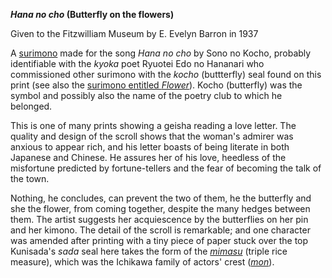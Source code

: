 **_Hana no cho_ (Butterfly on the flowers)**

Given to the Fitzwilliam Museum by E. Evelyn Barron in 1937

A [surimono](/themes/surimono-and-special-printing-effects) made for the song _Hana no cho_ by Sono no Kocho, probably identifiable with the _kyoka_ poet Ryuotei Edo no Hananari who commissioned other surimono with the _kocho_ (buttterfly) seal found on this print (see also the [surimono entitled _Flower_](KUN/kunp489.htm)). Kocho (butterfly) was the symbol and possibly also the name of the poetry club to which he belonged.

This is one of many prints showing a geisha reading a love letter. The quality and design of the scroll shows that the woman's admirer was anxious to appear rich, and his letter boasts of being literate in both Japanese and Chinese. He assures her of his love, heedless of the misfortune predicted by fortune-tellers and the fear of becoming the talk of the town.

Nothing, he concludes, can prevent the two of them, he the butterfly and she the flower, from coming together, despite the many hedges between them. The artist suggests her acquiescence by the butterflies on her pin and her kimono. The detail of the scroll is remarkable; and one character was amended after printing with a tiny piece of paper stuck over the top Kunisada's _sada_ seal here takes the form of the _[mimasu](/themes/actors-names-and-crests)_ (triple rice measure), which was the Ichikawa family of actors' crest (_[mon](/themes/actors-names-and-crests)_).
